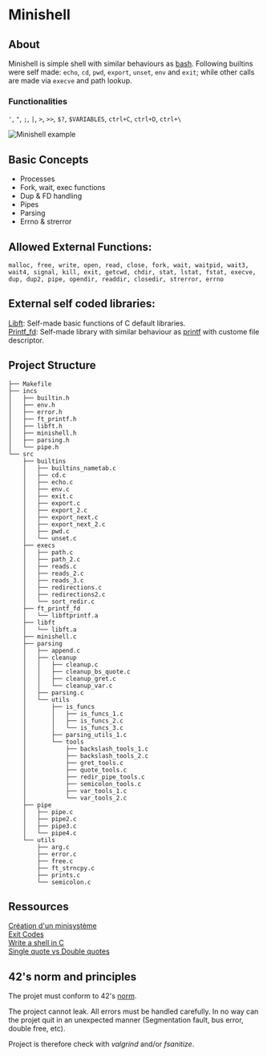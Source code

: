 # Minishell

## About
Minishell is simple shell with similar behaviours as [bash](https://www.gnu.org/software/bash/).
Following builtins were self made: `echo`, `cd`, `pwd`, `export`, `unset`, `env` and `exit`; while other calls are made via `execve` and path lookup.

### Functionalities
`'`, `"`, `;`, `|`, `>`, `>>`, `$?`, `$VARIABLES`, `ctrl+C`, `ctrl+D`, `ctrl+\`  
  
![Minishell example](https://github.com/backslash-zero/minishell/blob/master/Capture%20d%E2%80%99e%CC%81cran%202020-09-27%20a%CC%80%2016.07.47.png)  
  
## Basic Concepts
- Processes
- Fork, wait, exec functions
- Dup & FD handling
- Pipes
- Parsing
- Errno & strerror

## Allowed External Functions:
```
malloc, free, write, open, read, close, fork, wait, waitpid, wait3, wait4, signal, kill, exit, getcwd, chdir, stat, lstat, fstat, execve, dup, dup2, pipe, opendir, readdir, closedir, strerror, errno
```

## External self coded libraries:
[Libft](https://github.com/backslash-zero/42/tree/master/Libft): Self-made basic functions of C default libraries.  
[Printf_fd](https://github.com/backslash-zero/printf_fd): Self-made library with similar behaviour as [printf](http://www.cplusplus.com/reference/cstdio/printf/) with custome file descriptor.


## Project Structure
````
├── Makefile
├── incs
│   ├── builtin.h
│   ├── env.h
│   ├── error.h
│   ├── ft_printf.h
│   ├── libft.h
│   ├── minishell.h
│   ├── parsing.h
│   └── pipe.h
└── src
    ├── builtins
    │   ├── builtins_nametab.c
    │   ├── cd.c
    │   ├── echo.c
    │   ├── env.c
    │   ├── exit.c
    │   ├── export.c
    │   ├── export_2.c
    │   ├── export_next.c
    │   ├── export_next_2.c
    │   ├── pwd.c
    │   └── unset.c
    ├── execs
    │   ├── path.c
    │   ├── path_2.c
    │   ├── reads.c
    │   ├── reads_2.c
    │   ├── reads_3.c
    │   ├── redirections.c
    │   ├── redirections2.c
    │   └── sort_redir.c
    ├── ft_printf_fd
    │   └── libftprintf.a
    ├── libft
    │   └── libft.a
    ├── minishell.c
    ├── parsing
    │   ├── append.c
    │   ├── cleanup
    │   │   ├── cleanup.c
    │   │   ├── cleanup_bs_quote.c
    │   │   ├── cleanup_gret.c
    │   │   └── cleanup_var.c
    │   ├── parsing.c
    │   └── utils
    │       ├── is_funcs
    │       │   ├── is_funcs_1.c
    │       │   ├── is_funcs_2.c
    │       │   └── is_funcs_3.c
    │       ├── parsing_utils_1.c
    │       └── tools
    │           ├── backslash_tools_1.c
    │           ├── backslash_tools_2.c
    │           ├── gret_tools.c
    │           ├── quote_tools.c
    │           ├── redir_pipe_tools.c
    │           ├── semicolon_tools.c
    │           ├── var_tools_1.c
    │           └── var_tools_2.c
    ├── pipe
    │   ├── pipe.c
    │   ├── pipe2.c
    │   ├── pipe3.c
    │   └── pipe4.c
    └── utils
        ├── arg.c
        ├── error.c
        ├── free.c
        ├── ft_strncpy.c
        ├── prints.c
        └── semicolon.c
````

## Ressources 
[Création d'un minisystème](https://chrtophe.developpez.com/tutoriels/minisysteme/#L11)   
[Exit Codes](https://tldp.org/LDP/abs/html/exitcodes.html)  
[Write a shell in C](https://brennan.io/2015/01/16/write-a-shell-in-c/)  
[Single quote vs Double quotes](https://stackoverflow.com/questions/6697753/difference-between-single-and-double-quotes-in-bash) 

## 42's norm and principles

The projet must conform to 42's [norm](https://cdn.intra.42.fr/pdf/pdf/960/norme.en.pdf).

The project cannot leak. All errors must be handled carefully. In no way can the projet quit in an unexpected manner (Segmentation fault, bus error, double free, etc).

Project is therefore check with _valgrind_ and/or _fsanitize_.